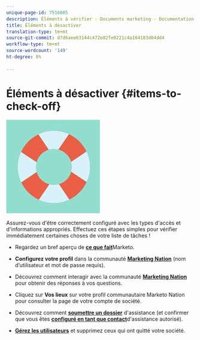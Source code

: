 ```yaml
---
unique-page-id: 7516605
description: Éléments à vérifier - Documents marketing - Documentation du produit
title: Éléments à désactiver
translation-type: tm+mt
source-git-commit: d7d6aee63144c472e02fe0221c4a164183d04dd4
workflow-type: tm+mt
source-wordcount: '149'
ht-degree: 0%

---
```



# Éléments à désactiver {#items-to-check-off}

![](assets/life-preserver.jpg)

Assurez-vous d&#39;être correctement configuré avec les types d&#39;accès et d&#39;informations appropriés. Effectuez ces étapes simples pour vérifier immédiatement certaines choses de votre liste de tâches !

* Regardez un bref aperçu de [**ce que fait**](https://pages2.marketo.com/demoFull.html)Marketo.

* **Configurez votre profil** dans la communauté [**Marketing Nation**](https://nation.marketo.com/) (nom d’utilisateur et mot de passe requis).

* Découvrez comment interagir avec la communauté [**Marketing Nation**](https://nation.marketo.com/t5/About-Community/ct-p/about-community) pour obtenir des réponses à vos questions.

* Cliquez sur **Vos lieux** sur votre profil communautaire Marketo Nation pour consulter la page de votre compte de société.

* Découvrez comment [**soumettre un dossier**](https://nation.marketo.com/t5/Knowledgebase/Submitting-a-Support-Case-to-Marketo-Support/ta-p/252201) d&#39;assistance (et confirmer que vous êtes [**configuré en tant que contact**](https://nation.marketo.com/t5/Knowledgebase/Managing-Authorized-Support-Contacts/ta-p/254341)d&#39;assistance autorisé).

* [**Gérez les utilisateurs**](/help/marketo/product-docs/administration/users-and-roles/managing-marketo-users.md) et supprimez ceux qui ont quitté votre société.
